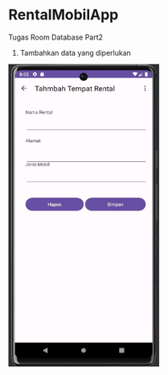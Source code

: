 # RentalMobilApp
 Tugas Room Database Part2

1. Tambahkan data yang diperlukan

 <img src = "https://github.com/RetyaPutri/RentalMobilApp/blob/main/1.2.jpg" width = "300" height = "600">
